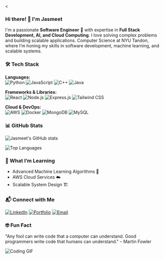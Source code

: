 <

### Hi there! 👋 I'm Jasmeet

I'm a passionate **Software Engineer** 🚀 with expertise in **Full Stack Development, AI, and Cloud Computing**. I love solving complex problems and building scalable applications.
Computer Science at NYU Tandon, where I’m honing my skills in software development, machine learning, and scalable systems.

### 🛠️ Tech Stack

**Languages:**  
![Python](https://img.shields.io/badge/-Python-blue) 
![JavaScript](https://img.shields.io/badge/-JavaScript-yellow) 
![C++](https://img.shields.io/badge/-C++-purple) 
![Java](https://img.shields.io/badge/-Java-red) 

**Frameworks & Libraries:**  
![React](https://img.shields.io/badge/-React-blue) 
![Node.js](https://img.shields.io/badge/-Node.js-green) 
![Express.js](https://img.shields.io/badge/-Express.js-lightgrey) 
![Tailwind CSS](https://img.shields.io/badge/-Tailwind%20CSS-blue) 

**Cloud & DevOps:**  
![AWS](https://img.shields.io/badge/-AWS-orange) 
![Docker](https://img.shields.io/badge/-Docker-blue) 
![MongoDB](https://img.shields.io/badge/-MongoDB-green) 
![MySQL](https://img.shields.io/badge/-MySQL-blue)


### 📊 GitHub Stats

![Jasmeet's GitHub stats](https://github-readme-stats.vercel.app/api?username=Jasmeet-011&show_icons=true&theme=radical)

![Top Languages](https://github-readme-stats.vercel.app/api/top-langs/?username=Jasmeet-011&layout=compact&theme=radical)


### 🎯 What I’m Learning
- Advanced Machine Learning Algorithms 🤖
- AWS Cloud Services ☁️
- Scalable System Design 🏗️

### 📬 Connect with Me

[![LinkedIn](https://img.shields.io/badge/-LinkedIn-blue?style=flat-square&logo=Linkedin&logoColor=white&link=https://linkedin.com/in/jasmeet011)](https://linkedin.com/in/jasmeet011)
[![Portfolio](https://img.shields.io/badge/-Portfolio-black?style=flat-square&logo=web&logoColor=white&link=https://your-portfolio-link)](https://your-portfolio-link)
[![Email](https://img.shields.io/badge/-Email-red?style=flat-square&logo=Gmail&logoColor=white&link=mailto:your.email@example.com)](mailto:your.email@example.com)


### 🤓 Fun Fact
"Any fool can write code that a computer can understand. Good programmers write code that humans can understand." – Martin Fowler

![Coding GIF](https://media.giphy.com/media/13HgwGsXF0aiGY/giphy.gif)


<!--
**Jasmeet-011/Jasmeet-011** is a ✨ _special_ ✨ repository because its `README.md` (this file) appears on your GitHub profile.
I’m an aspiring Software Engineer passionate about solving complex problems and building impactful solutions. I’m pursuing my Master’s degree in Computer Science at NYU Tandon, where I’m honing my skills in software development, machine learning, and scalable systems.
Here are some ideas to get you started:
-
- 🔭 I’m currently working on ...
- 🌱 I’m currently learning ...
- 👯 I’m looking to collaborate on ...
- 🤔 I’m looking for help with ...
- 💬 Ask me about ...
- 📫 How to reach me: ...
- 😄 Pronouns: ...
- ⚡ Fun fact: ...
-->
